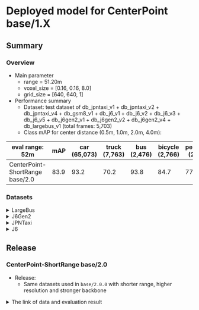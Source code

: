 # Deployed model for CenterPoint base/1.X
## Summary

### Overview
- Main parameter
  - range = 51.20m
  - voxel_size = [0.16, 0.16, 8.0]
  - grid_size = [640, 640, 1]
- Performance summary
  - Dataset: test dataset of db_jpntaxi_v1 + db_jpntaxi_v2 + db_jpntaxi_v4 + db_gsm8_v1 + db_j6_v1 + db_j6_v2 + db_j6_v3 + db_j6_v5 + db_j6gen2_v1 + db_j6gen2_v2 + db_j6gen2_v4 + db_largebus_v1 (total frames: 5,703)
  - Class mAP for center distance (0.5m, 1.0m, 2.0m, 4.0m):

| eval range: 52m                 | mAP  | car <br> (65,073) | truck <br> (7,763) | bus <br> (2,476) | bicycle <br> (2,766) | pedestrian <br> (26,254) |
| ------------------------------- | ---- | ------------------ | -------------------- | ----------------- | --------------------- | ------------------------- |
| CenterPoint-ShortRange base/2.0 | 83.9 | 93.2               | 70.2                 | 93.8              | 84.7                  | 77.5                      |

### Datasets

<details>
<summary> LargeBus </summary>

- Test datases: db_largebus_v1 (total frames: 604)

| eval range: 52m         | mAP  | car <br> (6,232)     | truck <br> (675) | bus <br> (43) | bicycle <br> (463) | pedestrian <br> (2,129) |
| -------------------------| ---- | -------------------- | ------------------- | ---------------- | -------------------- | ------------------------ |
| CenterPoint-ShortRange base/2.0     | 86.20   | 94.60   | 82.8   | 97.70 |   80.2  | 75.90 |

</details>

<details>
<summary> J6Gen2 </summary>

- Test datases: db_j6gen2_v1 + db_j6gen2_v2 + db_j6gen2_v4 (total frames: 1,157)

| eval range: 52m         | mAP  | car <br> (18,111)     | truck <br> (1,290) | bus <br> (823) | bicycle <br> (226) | pedestrian <br> (4,204) |
| -------------------------| ---- | -------------------- | ------------------- | ---------------- | -------------------- | ------------------------ |
| CenterPoint-ShortRange base/2.0     | 86.10   | 95.10   | 71.10   | 94.90 |   91.20  | 78.00 |

</details>

<details>
<summary> JPNTaxi </summary>

- Test datases: db_jpntaxi_v1 + db_jpntaxi_v2 + db_jpntaxi_v4 (total frames: 1,507)

| eval range: 52m         | mAP     | car <br> (8,401) | truck <br> (2,125) | bus <br> (769) | bicycle <br> (724) | pedestrian <br> (8,333) |
| -------------------------| ----    | ----------------- | ------------------- | ---------------- | --------------- | ------------------------|
| CenterPoint-ShortRange base/2.0     | 78.50   | 88.00   | 61.60   | 92.10 |   74.70  | 75.90 |


</details>

<details>
<summary> J6 </summary>

- Test datases: db_gsm8_v1 + db_j6_v1 + db_j6_v2 + db_j6_v3 + db_j6_v5 (total frames: 2,435)

| eval range: 52m         | mAP     | car <br> (32,329) | truck <br> (3,673) | bus <br> (841) | bicycle <br> (1,353) | pedestrian <br> (11,588) |
| -------------------------| ----    | ----------------- | ------------------- | ---------------- | --------------- | ------------------------|
| CenterPoint-ShortRange base/2.0     | 86.10   | 92.90   | 74.90   | 94.00 |   90.00  | 78.60 |


</details>

## Release

### CenterPoint-ShortRange base/2.0
- Release:
  - Same datasets used in `base/2.0.0` with shorter range, higher resolution and stronger backbone

<details>
<summary> The link of data and evaluation result </summary>

- Model
  - Training dataset: DB JPNTAXI v1.0 + DB JPNTAXI v2.0 + DB JPNTAXI v4.0 + DB GSM8 v1.0 + DB J6 v1.0 + DB J6 v2.0 + DB J6 v3.0 + DB J6 v5.0 + DB J6 Gen2 v1.0 + DB J6 Gen2 v1.1 + DB J6 Gen2 v2.0 + DB LargeBus v1.0 (total frames: 58,323)
  - [Config file path](https://github.com/tier4/AWML/blob/32c7a3d4d7c6b2e6fd6ef56cfc7d305486c5ec1d/projects/CenterPoint/configs/t4dataset/CenterPoint-ShortRange/pillar_016_convnext_secfpn_4xb16_50m_base.py)
  - Deployed onnx model and ROS parameter files [[WebAuto (for internal)]](https://evaluation.tier4.jp/evaluation/mlpackages/7156b453-2861-4ae9-b135-e24e48cc9029/releases/53ff6785-c35f-462c-a913-c436b57b6959?project_id=zWhWRzei)
  - Deployed onnx and ROS parameter files [[model-zoo]]
    - [detection_class_remapper.param.yaml](https://download.autoware-ml-model-zoo.tier4.jp/autoware-ml/models/centerpoint/centerpoint-shortrange/t4base/v2.0.0/detection_class_remapper.param.yaml)
    - [centerpoint_ml_package.param.yaml](https://download.autoware-ml-model-zoo.tier4.jp/autoware-ml/models/centerpoint/centerpoint-shortrange/t4base/v2.0.0/centerpoint_short_range_ml_package.param.yaml)
    - [deploy_metadata.yaml](https://download.autoware-ml-model-zoo.tier4.jp/autoware-ml/models/centerpoint/centerpoint-shortrange/t4base/v2.0.0/deploy_metadata.yaml)
    - [pts_voxel_encoder_centerpoint.onnx](https://download.autoware-ml-model-zoo.tier4.jp/autoware-ml/models/centerpoint/centerpoint-shortrange/t4base/v2.0.0/pts_voxel_encoder_centerpoint_short_range.onnx)
    - [pts_backbone_neck_head_centerpoint.onnx](https://download.autoware-ml-model-zoo.tier4.jp/autoware-ml/models/centerpoint/centerpoint-shortrange/t4base/v2.0.0/pts_backbone_neck_head_centerpoint_short_range.onnx)
  - Training results [[Google drive (for internal)]](https://drive.google.com/drive/folders/1RpEMTdFFbcO_4FQGeCKhiKo_3RL6aePB?usp=drive_link)
  - Training results [model-zoo]
    - [logs.zip](https://download.autoware-ml-model-zoo.tier4.jp/autoware-ml/models/centerpoint/centerpoint-shortrange/t4base/v2.0.0/logs.zip)
    - [checkpoint_best.pth](https://download.autoware-ml-model-zoo.tier4.jp/autoware-ml/models/centerpoint/centerpoint-shortrange/t4base/v2.0.0/best_NuScenes_metric_T4Metric_mAP_epoch_48.pth)
    - [config.py](https://download.autoware-ml-model-zoo.tier4.jp/autoware-ml/models/centerpoint/centerpoint-shortrange/t4base/v2.0.0/pillar_016_convnext_secfpn_4xb16_50m_base.py)
  - Train time: NVIDIA H100 80GB * 4 * 50 epochs = 1 days and 20 hours
  - Batch size: 4*16 = 64

- Evaluation
  - db_jpntaxi_v1 + db_jpntaxi_v2 + db_jpntaxi_v4 + db_gsm8_v1 + db_j6_v1 + db_j6_v2 + db_j6_v3 + db_j6_v5 + db_j6gen2_v1 + db_j6gen2_v1 + db_j6gen2_v4 + db_largebus_v1 (total frames: 5,703):
  - Total mAP (eval range = 52m): 0.839

| class_name | Count     | mAP  | AP@0.5m | AP@1.0m | AP@2.0m | AP@4.0m |
| -----------| -------   | ----  | ------- | ------- | ------- | ------- |
| car        |  65,073   | 93.2 | 88.7    | 94.2    | 94.6    | 95.4    |
| truck      |   7,763   | 70.2 | 57.1    | 72.2    | 74.7    | 76.9    |
| bus        |   2,476   | 93.8 | 88.7    | 93.8    | 96.1    | 96.6    |
| bicycle    |   2,766   | 84.7 | 83.3    | 84.6    | 85.4    | 85.6    |
| pedestrian |  26,254   | 77.5 | 75.1    | 76.9    | 78.3    | 79.8    |

- db_largebus_v1 (total frames: 604):
  - Total mAP (eval range = 52m): 0.862

| class_name | Count    | mAP    | AP@0.5m | AP@1.0m | AP@2.0m | AP@4.0m |
| -----------| -------  | -----  | ------- | ------- | ------- | ------- |
| car        |  6,232   | 94.6   | 91.0    | 95.4    | 95.7    | 96.4    |
| truck      |    675   | 82.8   | 73.3    | 84.6    | 86.4    | 86.9    |
| bus        |     43   | 97.7   | 93.1    | 99.2    | 99.2    | 99.2    |
| bicycle    |    463   | 80.2   | 78.0    | 80.9    | 80.9    | 80.9    |
| pedestrian |  2,129   | 75.9   | 73.6    | 75.4    | 76.7    | 78.1    |


- db_j6gen2_v1 + db_j6gen2_v2 + db_j6gen2_v2 (total frames: 1,157):
  - Total mAP (eval range = 120m): 0.861

| class_name  | Count   | mAP  | AP@0.5m | AP@1.0m | AP@2.0m | AP@4.0m |
| ----------  | ------  | ---- | ------- | ------- | ------- | ------- |
| car         | 18,111  | 95.1 | 91.5    | 95.6    | 96.6    | 96.7    |
| truck       |  1,290  | 71.1 | 63.2    | 72.3    | 73.4    | 75.5    |
| bus         |    823  | 94.9 | 91.7    | 92.9    | 97.4    | 97.4    |
| bicycle     |    226  | 91.2 | 90.5    | 91.5    | 91.5    | 91.5    |
| pedestrian  |  4,204  | 78.0 | 76.0    | 77.2    | 78.5    | 80.2    |

</details>
